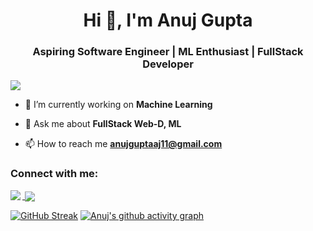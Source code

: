 <h1 align="center">Hi 👋, I'm Anuj Gupta</h1>
<h3 align="center">Aspiring Software Engineer | ML Enthusiast | FullStack Developer</h3>

<p align="left"> <img src="https://komarev.com/ghpvc/?username=anuj123-45&label=Profile%20views&color=0e75b6&style=flat"  /> </p>


- 🔭 I’m currently working on **Machine Learning**

- 💬 Ask me about **FullStack Web-D, ML**

- 📫 How to reach me **anujguptaaj11@gmail.com**

<h3 align="left">Connect with me:</h3>
<p align="left">
<a href="https://www.linkedin.com/in/anuj-gp/" target="blank">



<p><img align="left" src="https://github-readme-stats.vercel.app/api/top-langs?username=anuj123-45&show_icons=true&locale=en&layout=compact"  /></p>

<p>&nbsp;<img align="center" src="https://github-readme-stats.vercel.app/api?username=anuj123-45&show_icons=true&locale=en"  /></p>

[![GitHub Streak](https://streak-stats.demolab.com/?user=anuj123-45&theme=github-dark)](https://git.io/streak-stats)
[![Anuj's github activity graph](https://github-readme-activity-graph.vercel.app/graph?username=anuj123-45&bg_color=000000&color=00ff33&line=00ff6e&point=268c4a&area=true&hide_border=true)](https://github.com/ashutosh00710/github-readme-activity-graph)




